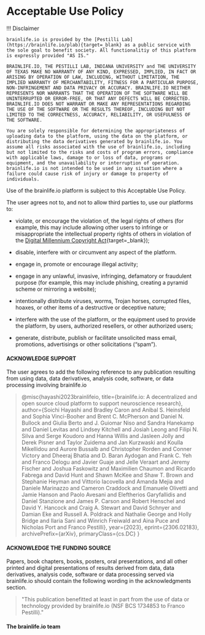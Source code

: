 <style> 
#disqus_thread, #__comments { display: none } 
.md-footer { display: none } /*to better embed in signup page*/
</style>
# Acceptable Use Policy

!!! Disclaimer

    brainlife.io is provided by the [Pestilli Lab](https://brainlife.io/plab){target=_blank} as a public service with the sole goal to benefit society. All functionalitiy of this platform is expressly provided "AS IS." 
    
    BRAINLIFE.IO, THE PESTILLI LAB, INDIANA UNIVERSITY and THE UNIVERSITY OF TEXAS MAKE NO WARRANTY OF ANY KIND, EXPRESSED, IMPLIED, IN FACT OR ARISING BY OPERATION OF LAW, INCLUDING, WITHOUT LIMITATION, THE IMPLIED WARRANTY OF MERCHANTABILITY, FITNESS FOR A PARTICULAR PURPOSE, NON-INFRINGEMENT AND DATA PRIVACY OR ACCURACY. BRAINLIFE.IO NEITHER REPRESENTS NOR WARRANTS THAT THE OPERATION OF THE SOFTWARE WILL BE UNINTERRUPTED OR ERROR-FREE, OR THAT ANY DEFECTS WILL BE CORRECTED. BRAINLIFE.IO DOES NOT WARRANT OR MAKE ANY REPRESENTATIONS REGARDING THE USE OF THE SOFTWARE OR THE RESULTS THEREOF, INCLUDING BUT NOT LIMITED TO THE CORRECTNESS, ACCURACY, RELIABILITY, OR USEFULNESS OF THE SOFTWARE.

    You are solely responsible for determining the appropriateness of uploading data to the platform, using the data on the platform, or distributing the data derivatives generated by brainlife.io. You assume all risks associated with the use of brainlife.io, including but not limited to the risks and costs of program errors, compliance with applicable laws, damage to or loss of data, programs or equipment, and the unavailability or interruption of operation. brainlife.io is not intended to be used in any situation where a failure could cause risk of injury or damage to property of individuals. 

Use of the brainlife.io platform is subject to this Acceptable Use Policy.

The user agrees not to, and not to allow third parties to, use our platforms to:

* violate, or encourage the violation of, the legal rights of others (for example, this may include allowing other users to infringe or misappropriate the intellectual property rights of others in violation of the [Digital Millennium Copyright Act](https://www.copyright.gov/legislation/dmca.pdf){target=_blank});

* disable, interfere with or circumvent any aspect of the platform.

* engage in, promote or encourage illegal activity;

* engage in any unlawful, invasive, infringing, defamatory or fraudulent purpose (for example, this may include phishing, creating a pyramid scheme or mirroring a website);

* intentionally distribute viruses, worms, Trojan horses, corrupted files, hoaxes, or other items of a destructive or deceptive nature;

* interfere with the use of the platform, or the equipment used to provide the platform, by users, authorized resellers, or other authorized users;

* generate, distribute, publish or facilitate unsolicited mass email, promotions, advertisings or other solicitations (“spam”).

#### ACKNOWLEDGE SUPPORT

The user agrees to add the following reference to any publication resulting from using data, data derivatives, analysis code, software, or data processing involving brainlife.io

> @misc{hayashi2023brainlifeio,
       title={brainlife.io: A decentralized and open source cloud platform to support neuroscience research}, 
       author={Soichi Hayashi and Bradley Caron and Anibal S. Heinsfeld and Sophia Vinci-Booher and Brent C. McPherson and Daniel N. Bullock and Giulia Berto and J. Guiomar Niso and Sandra Hanekamp and Daniel Levitas and Lindsey Kitchell and Josiah Leong and Filipi N. Silva and Serge Koudoro and Hanna Willis and Jasleen Jolly and Derek Pisner and Taylor Zuidema and Jan Kurzwaski and Koulla Mikellidou and Aurore Bussalb and Christopher Rorden and Conner Victory and Dheeraj Bhatia and D. Baran Aydogan and Frank C. Yeh and Franco Delogu and Javier Guaje and Jelle Veraart and Jeremy Fischer and Joshua Faskowitz and Maximilien Chaumon and Ricardo Fabrega and David Hunt and Shawn McKee and Shaw T. Brown and Stephanie Heyman and Vittorio Iacovella and Amanda Mejia and Daniele Marinazzo and Cameron Craddock and Emanuele Olivetti and Jamie Hanson and Paolo Avesani and Eleftherios Garyfallidis and Daniel Stanzione and James P. Carson and Robert Henschel and David Y. Hancock and Craig A. Stewart and David Schnyer and Damian Eke and Russell A. Poldrack and Nathalie George and Holly Bridge and Ilaria Sani and Winrich Freiwald and Aina Puce and Nicholas Port and Franco Pestilli},
       year={2023},
       eprint={2306.02183},
       archivePrefix={arXiv},
       primaryClass={cs.DC}
 }

#### ACKNOWLEDGE THE FUNDING SOURCE

Papers, book chapters, books, posters, oral presentations, and all other printed and digital presentations of results derived from data, data derivatives, analysis code, software or data processing served via brainlife.io should contain the following wording in the acknowledgments section.

> "This publication benefitted at least in part from the use of data or technology provided by brainlife.io (NSF BCS 1734853 to Franco Pestilli)."


#### The brainlife.io team
